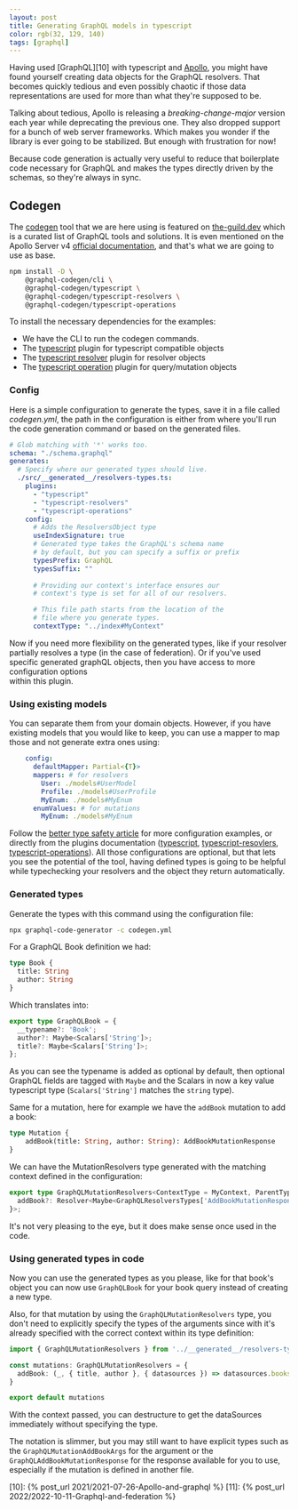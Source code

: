 ```yaml
---
layout: post
title: Generating GraphQL models in typescript
color: rgb(32, 129, 140)
tags: [graphql]
---
```


Having used [GraphQL][10] with typescript and [Apollo][1], you might have found yourself creating data objects for the GraphQL
resolvers. That becomes quickly tedious and even possibly chaotic if those data representations are used for more than
what they're supposed to be. 

Talking about tedious, Apollo is releasing a _breaking-change-major_ version each year while deprecating the previous one.
They also dropped support for a bunch of web server frameworks. Which makes you wonder if the library is ever going to
be stabilized. But enough with frustration for now!

Because code generation is actually very useful to reduce that boilerplate code necessary for GraphQL and makes the types 
directly driven by the schemas, so they're always in sync. 

## Codegen

The [codegen][2] tool that we are here using is featured on [the-guild.dev][3] which is a curated list of GraphQL tools 
and solutions.
It is even mentioned on the Apollo Server v4 [official documentation][4], and that's what we are going to use as base.

```bash
npm install -D \
    @graphql-codegen/cli \
    @graphql-codegen/typescript \
    @graphql-codegen/typescript-resolvers \
    @graphql-codegen/typescript-operations
```

To install the necessary dependencies for the examples:
- We have the CLI to run the codegen commands.
- The [typescript][6] plugin for typescript compatible objects
- The [typescript resolver][7] plugin for resolver objects
- The [typescript operation][8] plugin for query/mutation objects

### Config

Here is a simple configuration to generate the types, save it in a file called _codegen.yml_, the path in the 
configuration is either from where you'll run the code generation command or based on the generated files.

```yaml
# Glob matching with '*' works too.
schema: "./schema.graphql"
generates:
  # Specify where our generated types should live.
  ./src/__generated__/resolvers-types.ts:
    plugins:
      - "typescript"
      - "typescript-resolvers"
      - "typescript-operations"
    config:
      # Adds the ResolversObject type
      useIndexSignature: true
      # Generated type takes the GraphQL's schema name
      # by default, but you can specify a suffix or prefix
      typesPrefix: GraphQL
      typesSuffix: ""
      
      # Providing our context's interface ensures our
      # context's type is set for all of our resolvers.

      # This file path starts from the location of the
      # file where you generate types.
      contextType: "../index#MyContext"
```

Now if you need more flexibility on the generated types, like if your resolver partially resolves a type (in the case of
federation). Or if you've used specific generated graphQL objects, then you have access to more configuration options  
within this plugin.

### Using existing models

You can separate them from your domain objects. However, if you have existing models that you would like to keep,
you can use a mapper to map those and not generate extra ones using:

```yaml
    config:
      defaultMapper: Partial<{T}>
      mappers: # for resolvers
        User: ./models#UserModel
        Profile: ./models#UserProfile
        MyEnum: ./models#MyEnum
      enumValues: # for mutations
        MyEnum: ./models#MyEnum
```

Follow the [better type safety article][5] for more configuration examples, or directly from the plugins documentation
([typescript][6], [typescript-resovlers][7], [typescript-operations][8]).
All those configurations are optional, but that lets you see the potential of the tool, having defined types is going
to be helpful while typechecking your resolvers and the object they return automatically.

### Generated types

Generate the types with this command using the configuration file:

```bash
npx graphql-code-generator -c codegen.yml 
```

For a GraphQL Book definition we had:

```graphql
type Book {
  title: String
  author: String
}
```

Which translates into:

```ts
export type GraphQLBook = {
  __typename?: 'Book';
  author?: Maybe<Scalars['String']>;
  title?: Maybe<Scalars['String']>;
};
```

As you can see the typename is added as optional by default, then optional GraphQL fields are tagged with `Maybe` and 
the Scalars in now a key value typescript type (`Scalars['String']` matches the `string` type).

Same for a mutation, here for example we have the `addBook` mutation to add a book:

```graphql
type Mutation {
    addBook(title: String, author: String): AddBookMutationResponse
}
```

We can have the MutationResolvers type generated with the matching context defined in the configuration:

```ts
export type GraphQLMutationResolvers<ContextType = MyContext, ParentType extends GraphQLResolversParentTypes['Mutation'] = GraphQLResolversParentTypes['Mutation']> = ResolversObject<{
  addBook?: Resolver<Maybe<GraphQLResolversTypes['AddBookMutationResponse']>, ParentType, ContextType, Partial<GraphQLMutationAddBookArgs>>;
}>;
```

It's not very pleasing to the eye, but it does make sense once used in the code.

### Using generated types in code

Now you can use the generated types as you please, like for that book's object you can now use `GraphQLBook` for your
book query instead of creating a new type.

Also, for that mutation by using the `GraphQLMutationResolvers` type, you don't need to explicitly specify the types
of the arguments since with it's already specified with the correct context within its type definition:

```ts
import { GraphQLMutationResolvers } from '../__generated__/resolvers-types';

const mutations: GraphQLMutationResolvers = {
  addBook: (_, { title, author }, { datasources }) => datasources.books.add({ title, author }),
}

export default mutations
```

With the context passed, you can destructure to get the dataSources immediately without specifying the type.

The notation is slimmer, but you may still want to have explicit types such as the `GraphQLMutationAddBookArgs` for the
argument or the `GraphQLAddBookMutationResponse` for the response available for you to use, especially if the mutation
is defined in another file.


[1]: https://www.apollographql.com/docs/apollo-server/
[2]: https://the-guild.dev/graphql/codegen
[3]: https://the-guild.dev/
[4]: https://www.apollographql.com/docs/apollo-server/workflow/generate-types/
[5]: https://the-guild.dev/blog/better-type-safety-for-resolvers-with-graphql-codegen
[6]: https://the-guild.dev/graphql/codegen/plugins/typescript/typescript
[7]: https://the-guild.dev/graphql/codegen/plugins/typescript/typescript-resolvers
[8]: https://the-guild.dev/graphql/codegen/plugins/typescript/typescript-operations
[10]: {% post_url 2021/2021-07-26-Apollo-and-graphql %}
[11]: {% post_url 2022/2022-10-11-Graphql-and-federation %}
